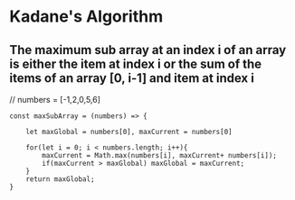 # Kadane's Algorithm

## The maximum sub array at an index i of an array is either the item at index i or the sum of the items of an array [0, i-1] and item at index i


// numbers = [-1,2,0,5,6]


    const maxSubArray = (numbers) => {

        let maxGlobal = numbers[0], maxCurrent = numbers[0]

        for(let i = 0; i < numbers.length; i++){
            maxCurrent = Math.max(numbers[i], maxCurrent+ numbers[i]);
            if(maxCurrent > maxGlobal) maxGlobal = maxCurrent;
        }
        return maxGlobal;
    }
